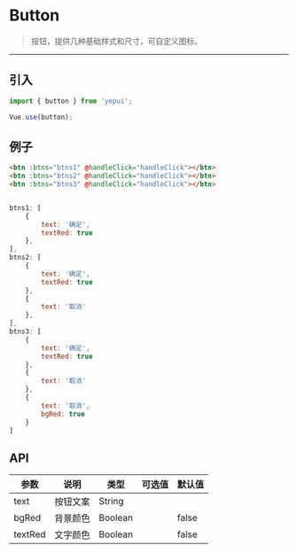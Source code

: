 # Button

> 按钮，提供几种基础样式和尺寸，可自定义图标。

------------

## 引入

```javascript
import { button } from 'yepui';

Vue.use(button);
```

## 例子

```html
<btn :btns="btns1" @handleClick="handleClick"></btn>
<btn :btns="btns2" @handleClick="handleClick"></btn>
<btn :btns="btns3" @handleClick="handleClick"></btn>
```

```js

btns1: [
    {
        text: '确定',
        textRed: true
    },
],
btns2: [
    {
        text: '确定',
        textRed: true
    },
    {
        text: '取消'
    },
],
btns3: [
    {
        text: '确定',
        textRed: true
    },
    {
        text: '取消'
    },
    {
        text: '取消',
        bgRed: true
    }
]

```

## API

| 参数 | 说明 | 类型 | 可选值 | 默认值 |
|------|-------|---------|-------|--------|
| text | 按钮文案 | String | |  |
| bgRed | 背景颜色 | Boolean | | false |
| textRed | 文字颜色 | Boolean |   | false |


